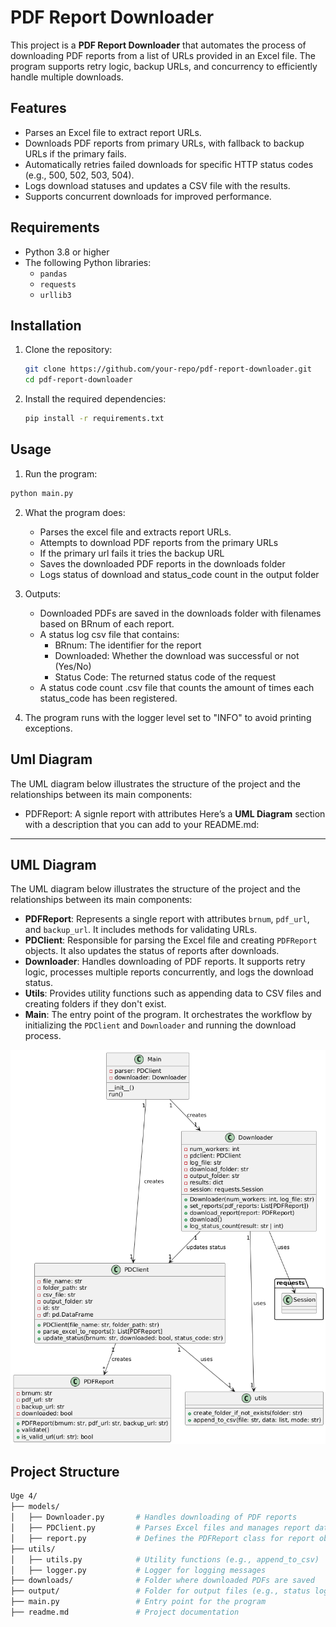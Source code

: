 # PDF Report Downloader

This project is a **PDF Report Downloader** that automates the process of downloading PDF reports from a list of URLs provided in an Excel file. The program supports retry logic, backup URLs, and concurrency to efficiently handle multiple downloads.

## Features

- Parses an Excel file to extract report URLs.
- Downloads PDF reports from primary URLs, with fallback to backup URLs if the primary fails.
- Automatically retries failed downloads for specific HTTP status codes (e.g., 500, 502, 503, 504).
- Logs download statuses and updates a CSV file with the results.
- Supports concurrent downloads for improved performance.

## Requirements

- Python 3.8 or higher
- The following Python libraries:
  - `pandas`
  - `requests`
  - `urllib3`

## Installation

1. Clone the repository:
   ```bash
   git clone https://github.com/your-repo/pdf-report-downloader.git
   cd pdf-report-downloader
   ```
2. Install the required dependencies:
    ```bash
    pip install -r requirements.txt
    ```

## Usage

1. Run the program:
```bash
python main.py
```
2. What the program does:
    - Parses the excel file and extracts report URLs.
    - Attempts to download PDF reports from the primary URLs
    - If the primary url fails it tries the backup URL
    - Saves the downloaded PDF reports in the downloads folder
    - Logs status of download and status_code count in the output folder
3. Outputs:
    - Downloaded PDFs are saved in the downloads folder with filenames based on BRnum of each report.
    - A status log csv file that contains:
        - BRnum: The identifier for the report
        - Downloaded: Whether the download was successful or not (Yes/No)
        - Status Code: The returned status code of the request
    - A status code count .csv file that counts the amount of times each status_code has been registered.

4. The program runs with the logger level set to "INFO" to avoid printing exceptions.

## Uml Diagram

The UML diagram below illustrates the structure of the project and the relationships between its main components:

- PDFReport: A signle report with attributes Here’s a **UML Diagram** section with a description that you can add to your README.md:

---

## UML Diagram

The UML diagram below illustrates the structure of the project and the relationships between its main components:

- **PDFReport**: Represents a single report with attributes `brnum`, `pdf_url`, and `backup_url`. It includes methods for validating URLs.
- **PDClient**: Responsible for parsing the Excel file and creating `PDFReport` objects. It also updates the status of reports after downloads.
- **Downloader**: Handles downloading of PDF reports. It supports retry logic, processes multiple reports concurrently, and logs the download status.
- **Utils**: Provides utility functions such as appending data to CSV files and creating folders if they don't exist.
- **Main**: The entry point of the program. It orchestrates the workflow by initializing the `PDClient` and `Downloader` and running the download process.

![UML Diagram](./uml_diagram_new.png)

## Project Structure
                                                                    
```bash
Uge 4/  
├── models/  
│   ├── Downloader.py       # Handles downloading of PDF reports  
│   ├── PDClient.py         # Parses Excel files and manages report data  
│   ├── report.py           # Defines the PDFReport class for report objects  
├── utils/  
│   ├── utils.py            # Utility functions (e.g., append_to_csv)  
│   ├── logger.py           # Logger for logging messages  
├── downloads/              # Folder where downloaded PDFs are saved  
├── output/                 # Folder for output files (e.g., status logs)  
├── main.py                 # Entry point for the program  
├── readme.md               # Project documentation  
```